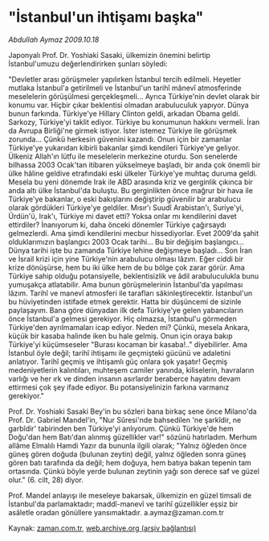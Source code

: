 # "İstanbul'un ihtişamı başka"

*Abdullah Aymaz 2009.10.18*

<tr><td class="metin" colspan="2" style="padding-top: 20px; padding-left: 5px; padding-right: 10px;">Japonyalı Prof. Dr. Yoshiaki Sasaki, ülkemizin önemini belirtip İstanbul'umuzu değerlendirirken şunları söyledi:</td></tr><tr><td class="metin" colspan="2" style="padding-top: 20px; padding-left: 5px; padding-right: 10px;"><p> "Devletler arası görüşmeler yapılırken İstanbul tercih edilmeli. Heyetler mutlaka İstanbul'a getirilmeli ve İstanbul'un tarihî mânevî atmosferinde meselelerin görüşülmesi gerçekleşmeli... Ayrıca Türkiye'nin devlet olarak bir konumu var. Hiçbir çıkar beklentisi olmadan arabuluculuk yapıyor. Dünya bunun farkında. Türkiye'ye Hillary Clinton geldi, arkadan Obama geldi. Sarkozy, Türkiye'yi taklit ediyor. Türkiye bu konumunun hakkını vermeli. İran da Avrupa Birliği'ne girmek istiyor. İster istemez Türkiye ile görüşmek zorunda... Çünkü herkesin güvenini kazandı. Onun için bir zamanlar Türkiye'ye yukarıdan kibirli bakanlar şimdi kendileri Türkiye'ye geliyor. Ülkeniz Allah'ın lütfu ile meselelerin merkezine oturdu. Son senelerde bilhassa 2003 Ocak'tan itibaren yükselmeye başladı, bir anda çok önemli bir ülke hâline geldive etrafındaki eski ülkeler Türkiye'ye muhtaç duruma geldi. Mesela bu yeni dönemde Irak ile ABD arasında kriz ve gerginlik çıkınca bir anda altı ülke İstanbul'da buluştu. Bu gerginlikten önce mağrur bir hava ile Türkiye'ye bakanlar, o eski bakışlarını değiştirip güvenilir bir arabulucu olarak gördükleri Türkiye'ye geldiler. Mısır'ı Suudî Arabistan'ı, Suriye'yi, Ürdün'ü, Irak'ı, Türkiye mi davet etti? Yoksa onlar mı kendilerini davet ettirdiler? İnanıyorum ki, daha önceki dönemler Türkiye çağırsaydı gelmezlerdi. Ama şimdi kendilerini mecbur hissediyorlar. Evet 2009'da şahit olduklarımızın başlangıcı 2003 Ocak tarihi... Bu bir değişim başlangıcı... Dünya tarihi işte bu zamanda Türkiye lehine değişmeye başladı... Son İran ve İsrail krizi için yine Türkiye'nin arabulucu olması lâzım. Eğer ciddi bir krize dönüşürse, hem bu iki ülke hem de bu bölge çok zarar görür. Ama Türkiye sahip olduğu potansiyelle, beklentisizlik ve âdil arabuluculukla bunu yumuşakça atlatabilir. Ama bunun görüşmelerinin İstanbul'da yapılması lâzım. Tarihî ve manevî atmosferi ile tarafları sâkinleştirecektir. İstanbul'un bu hüviyetinden istifade etmek gerektir. Hatta bir düşüncemi de sizinle paylaşayım. Bana göre dünyadan ilk defa Türkiye'ye gelen yabancıların önce İstanbul'a gelmesi gerekiyor. Hiç olmazsa, İstanbul'u görmeden Türkiye'den ayrılmamaları icap ediyor. Neden mi? Çünkü, mesela Ankara, küçük bir kasaba halinde iken bu hale gelmiş. Onun için oraya bakıp Türkiye'yi küçümseseler "Burası kocaman bir kasaba!.." diyebilirler. Ama İstanbul öyle değil; tarihî ihtişamı ile geçmişteki gücünü ve adaletini anlatıyor. Tarihî geçmiş ve ihtişamlı güç onlara şok yaşatır! Geçmiş medeniyetlerin kalıntıları, muhteşem camiler yanında, kiliselerin, havraların varlığı ve her ırk ve dinden insanın asırlardır beraberce hayatını devam ettirmesi çok şey ifade ediyor. Bu potansiyelinizin farkına varmanız gerekiyor."
<p>Prof. Dr. Yoshiaki Sasaki Bey'in bu sözleri bana birkaç sene önce Milano'da Prof. Dr. Gabriel Mandel'in, "Nur Sûresi'nde bahsedilen 'ne şarkîdir, ne garbîdir' tabirinden ben Türkiye'yi anlıyorum. Çünkü Türkiye'de hem Doğu'dan hem Batı'dan alınmış güzellikler var!" sözünü hatırladım. Merhum allâme Elmalılı Hamdi Yazır da bununla ilgili olarak; "Yalnız öğleden önce güneş gören doğuda (bulunan zeytin) değil, yalnız öğleden sonra güneş gören batı tarafında da değil; hem doğuya, hem batıya bakan tepenin tam ortasında. Çünkü böyle yerde bulunan zeytinin yağı son derece saf ve güzel olur." (6. cilt, 28) diyor.
<p> Prof. Mandel anlayışı ile meseleye bakarsak, ülkemizin en güzel timsali de İstanbul'da parlamaktadır; maddî-manevî ve tarihî güzellikler eşsiz bir asâletle oradan gönüllere yansımaktadır. a.aymaz@zaman.com.tr<br/></p></p></p></td></tr>

Kaynak: [zaman.com.tr](http://zaman.com.tr/yazar.do?yazino=904732), [web.archive.org (arşiv bağlantısı)](http://web.archive.org/web/20091022031549/http://www.zaman.com.tr:80/yazar.do?yazino=904732)
